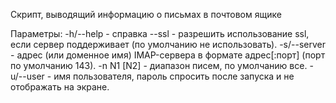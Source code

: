 Cкрипт, выводящий информацию о письмах в почтовом ящике

Параметры:
-h/--help - справка
--ssl - разрешить использование ssl, если сервер поддерживает (по умолчанию не использовать).
-s/--server - адрес (или доменное имя) IMAP-сервера в формате адрес[:порт] (порт по умолчанию 143).
-n N1 [N2] - диапазон писем, по умолчанию все.
-u/--user - имя пользователя, пароль спросить после запуска и не отображать на экране.
